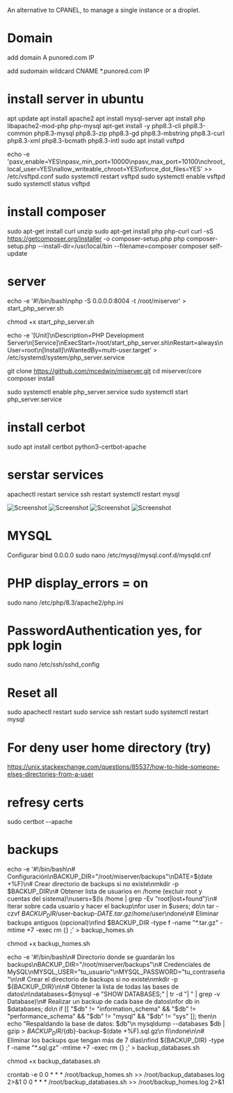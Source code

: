An alternative to CPANEL, to manage a single instance or a droplet.
# Domain
add domain
A punored.com IP

add sudomain wildcard
CNAME  *.punored.com IP

# install server in ubuntu
apt update
apt install apache2
apt install mysql-server
apt install php libapache2-mod-php php-mysql
apt-get install -y php8.3-cli php8.3-common php8.3-mysql php8.3-zip php8.3-gd php8.3-mbstring php8.3-curl php8.3-xml php8.3-bcmath php8.3-intl
sudo apt install vsftpd

echo -e 'pasv_enable=YES\npasv_min_port=10000\npasv_max_port=10100\nchroot_local_user=YES\nallow_writeable_chroot=YES\nforce_dot_files=YES' >> /etc/vsftpd.conf
sudo systemctl restart vsftpd
sudo systemctl enable vsftpd
sudo systemctl status vsftpd


# install composer

sudo apt-get install curl unzip
sudo apt-get install php php-curl
curl -sS https://getcomposer.org/installer -o composer-setup.php
php composer-setup.php --install-dir=/usr/local/bin --filename=composer
composer self-update 

# server
echo -e '#!/bin/bash\nphp -S 0.0.0.0:8004 -t /root/miserver' > start_php_server.sh

chmod +x start_php_server.sh

echo -e '[Unit]\nDescription=PHP Development Server\n[Service]\nExecStart=/root/start_php_server.sh\nRestart=always\nUser=root\n[Install]\nWantedBy=multi-user.target' > /etc/systemd/system/php_server.service

git clone https://github.com/mcedwin/miserver.git
cd miserver/core
composer install


sudo systemctl enable php_server.service
sudo systemctl start php_server.service

# install cerbot
sudo apt install certbot python3-certbot-apache

# serstar services
apachectl restart
service ssh restart
systemctl restart mysql

![Screenshot](res/01users.png)
![Screenshot](res/02files.png)
![Screenshot](res/03dbs.png)
![Screenshot](res/04doms.png)

# MYSQL
Configurar bind 0.0.0.0
sudo nano /etc/mysql/mysql.conf.d/mysqld.cnf

# PHP display_errors = on
sudo nano /etc/php/8.3/apache2/php.ini

# PasswordAuthentication yes, for ppk login
sudo nano /etc/ssh/sshd_config





# Reset all
sudo apachectl restart
sudo service ssh restart
sudo systemctl restart mysql

# For deny user home directory (try)
https://unix.stackexchange.com/questions/85537/how-to-hide-someone-elses-directories-from-a-user

# refresy certs
sudo certbot --apache



# backups
echo -e '#!/bin/bash\n# Configuración\nBACKUP_DIR="/root/miserver/backups"\nDATE=$(date +%F)\n# Crear directorio de backups si no existe\nmkdir -p $BACKUP_DIR\n# Obtener lista de usuarios en /home (excluir root y cuentas del sistema)\nusers=$(ls /home | grep -Ev "root|lost\+found")\n# Iterar sobre cada usuario y hacer el backup\nfor user in $users; do\n    tar -czvf $BACKUP_DIR/$user-backup-$DATE.tar.gz /home/$user\ndone\n# Eliminar backups antiguos (opcional)\nfind $BACKUP_DIR -type f -name "*.tar.gz" -mtime +7 -exec rm {} \;' > backup_homes.sh

chmod +x backup_homes.sh


echo -e '#!/bin/bash\n# Directorio donde se guardarán los backups\nBACKUP_DIR="/root/miserver/backups"\n# Credenciales de MySQL\nMYSQL_USER="tu_usuario"\nMYSQL_PASSWORD="tu_contraseña"\n\n# Crear el directorio de backups si no existe\nmkdir -p ${BACKUP_DIR}\n\n# Obtener la lista de todas las bases de datos\n\ndatabases=$(mysql -e "SHOW DATABASES;" | tr -d "| " | grep -v Database)\n# Realizar un backup de cada base de datos\nfor db in $databases; do\n  if [[ "$db" != "information_schema" && "$db" != "performance_schema" && "$db" != "mysql" && "$db" != "sys" ]]; then\n    echo "Respaldando la base de datos: $db"\n    mysqldump --databases $db | gzip > ${BACKUP_DIR}/${db}-backup-$(date +%F).sql.gz\n  fi\ndone\n\n# Eliminar los backups que tengan más de 7 días\nfind ${BACKUP_DIR} -type f -name "*.sql.gz" -mtime +7 -exec rm {} \;' > backup_databases.sh

chmod +x backup_databases.sh

crontab -e
0 0 * * * /root/backup_homes.sh >> /root/backup_databases.log 2>&1
0 0 * * * /root/backup_databases.sh >> /root/backup_homes.log 2>&1


